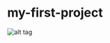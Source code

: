 # my-first-project

![alt tag](https://scontent.fhan5-7.fna.fbcdn.net/v/t1.0-9/56393191_1168924709945840_6613030526552899584_n.jpg?_nc_cat=103&_nc_oc=AQn2SBBxpe72p6-ZemQ-EPuNXLdYXcozvMeK3weOLfEURvWXG4-XdwG1G1Quk9XfO80&_nc_ht=scontent.fhan5-7.fna&oh=8ff38446da52fa757d3a44cc2fe84a79&oe=5D482F61)
